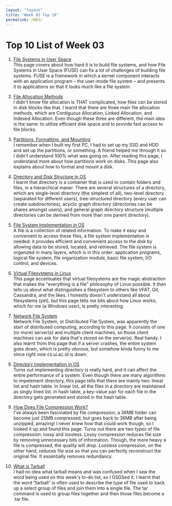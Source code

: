```yaml
---
layout: "layout"
title: "Week 03 Top 10"
permalink: /W03/
---
```


# Top 10 List of Week 03

1. [File Systems in User Space](https://fsgeek.ca/2019/06/18/fuse-file-systems-in-user-space/)<br>
This page covers about how hard it is to build file systems, and how File Systems in User Space (FUSE) can fix a lot of challenges of building file systems.
FUSE is a framework in which a kernel component interacts with an application program – the user-mode file system – and presents it to applications so that it looks much like a file system.

2. [File Allocation Methods](https://www.geeksforgeeks.org/file-allocation-methods/)<br>
I didn't know file allocation is THAT complicated, how files can be stored in disk blocks like that.
I learnt that there are three main file allocation methods, which are Contiguous Allocation, Linked Allocation, and Indexed Allocation.
Even though these three are different, the main idea is the same: to utilize efficient disk space and to provide fast access to file blocks.

3. [Partitions, Formatting, and Mounting](http://wwwacs.gantep.edu.tr/docs/rute/node22.html)<br>
I remember when I built my first PC, I had to set up my SSD and HDD and set up the partitions, or something.
A friend helped me through it so I didn't understand 100% what was going on.
After reading this page, I understand more about how partitions work on disks.
This page also explains about how to format and mount a disk.

4. [Directory and Disk Structure in OS](https://www.geeksforgeeks.org/structures-of-directory-in-operating-system/)<br>
I learnt that directory is a container that is used to contain folders and files, in a hierarchical maner.
There are several structures of a directory, which are single-level directory (the simplest of all), two-level directory (separated for different users), tree-structured directory (every user can create subdirectories), acyclic graph directory (directories can be shares amongst users), and general graph directory structure (multiple directories can be derived from more than one parent directory).

5. [File System Implementation in OS](https://www.geeksforgeeks.org/file-system-implementation-in-operating-system/)<br>
A file is a collection of related information.
To make it easy and convenient to access these files, a file system implementation is needed: it provides efficient and convenient access to the disk by allowing data to be stored, located, and retrieved.
The file system is organized in many layers, which is in this order: application programs, logical file system, file organization module, basic file system, I/O control, and devices.

6. [Virtual Filesystems in Linux](https://opensource.com/article/19/3/virtual-filesystems-linux)<br>
This page accentuates that virtual filesystems are the magic abstraction that makes the "everything is a file" philosophy of Linux possible.
It then tells us about what distinguishes a filesystem to others like VFAT, Git, Cassandra, and the likes.
I honestly doesn't understand all about filesystems (yet), but this page tells me bits about how Linux works, which for me (a Windows user), is pretty interesting.

7. [Network File System](https://www.geeksforgeeks.org/network-file-system-nfs/)<br>
Network File System, or Distributed File System, was apparently the start of distributed computing, according to this page.
It consists of one (or more) server(s) and multiple client machines, so those client machines can ask for data that's stored on the server(s). Real handy.
I also learnt from this page that if a server crashes, the entire system goes down, which is pretty obvious, but somehow kinda funny to me since right now cs.ui.ac.id is down.

8. [Directory Implementation in OS](https://www.javatpoint.com/os-directory-implementation)<br>
Turns out implementing directory is really hard, and it can affect the entire performance of a system.
Even though there are many algorithms to impelement directory, this page tells that there are mainly two: linear list and hash table.
In linear list, all the files in a directory are maintained as singly lined list.
In hash table, a key-value pair for each file in the directory gets generated and stored in the hash table.

9. [How Does File Compression Work?](https://www.makeuseof.com/tag/how-does-file-compression-work/)<br>
I've always been fascinated by file compression; a 36MB folder can become just 25MB compressed, but goes back to 36MB after being unzipped, amazing!
I never knew how that could work though, so I looked it up and found this page.
Turns out there are two types of file compression: lossy and lossless.
Lossy compression reduces file size by removing unnecessary bits of information. Though, the more heavy a file is compressed, the quality will drop.
Lossless compression, on the other hand, reduces file size so that you can perfectly reconstruct the original file. It essentially removes redundancy.

10. [What is Tarball](https://www.networkworld.com/article/3328840/working-with-tarballs-on-linux.html)<br>
I had no idea what tarball means and was confused when I saw the word being used on this week's to-do list, so I GSGSed it.
I learnt that the word “tarball” is often used to describe the type of file used to back up a select group of files and join them into a single file.
The tar command is used to group files together and then those files become a .tar file.